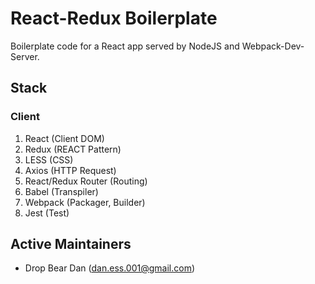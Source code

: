 # React-Redux Boilerplate

Boilerplate code for a React app served by NodeJS and Webpack-Dev-Server.

## Stack

### Client
1. React (Client DOM)
1. Redux (REACT Pattern)
1. LESS (CSS)
1. Axios (HTTP Request)
1. React/Redux Router (Routing)
1. Babel (Transpiler)
1. Webpack (Packager, Builder)
1. Jest (Test)

## Active Maintainers
- Drop Bear Dan (dan.ess.001@gmail.com)
